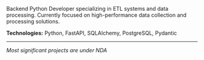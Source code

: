 Backend Python Developer specializing in ETL systems and data processing.
Currently focused on high-performance data collection and processing solutions.

**Technologies:** Python, FastAPI, SQLAlchemy, PostgreSQL, Pydantic

---
*Most significant projects are under NDA*


